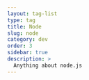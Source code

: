```yaml
---
layout: tag-list
type: tag
title: Node
slug: node
category: dev
order: 3
sidebar: true
description: >
  Anything about node.js
---
```

